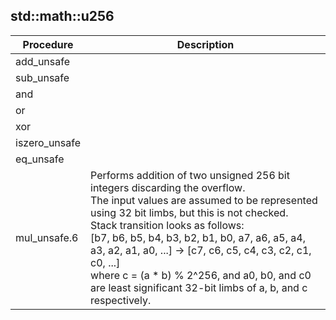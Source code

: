 
## std::math::u256
| Procedure | Description |
| ----------- | ------------- |
| add_unsafe |  |
| sub_unsafe |  |
| and |  |
| or |  |
| xor |  |
| iszero_unsafe |  |
| eq_unsafe |  |
| mul_unsafe.6 |  Performs addition of two unsigned 256 bit integers discarding the overflow.<br /> The input values are assumed to be represented using 32 bit limbs, but this is not checked.<br /> Stack transition looks as follows:<br /> [b7, b6, b5, b4, b3, b2, b1, b0, a7, a6, a5, a4, a3, a2, a1, a0, ...] -> [c7, c6, c5, c4, c3, c2, c1, c0, ...]<br /> where c = (a * b) % 2^256, and a0, b0, and c0 are least significant 32-bit limbs of a, b, and c respectively. |
